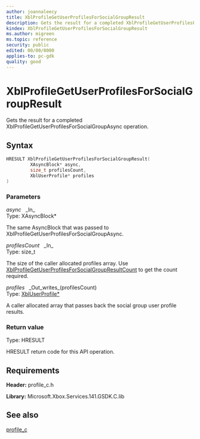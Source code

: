 ```yaml
---
author: joannaleecy
title: XblProfileGetUserProfilesForSocialGroupResult
description: Gets the result for a completed XblProfileGetUserProfilesForSocialGroupAsync operation.
kindex: XblProfileGetUserProfilesForSocialGroupResult
ms.author: migreen
ms.topic: reference
security: public
edited: 00/00/0000
applies-to: pc-gdk
quality: good
---
```


# XblProfileGetUserProfilesForSocialGroupResult  

Gets the result for a completed XblProfileGetUserProfilesForSocialGroupAsync operation.  

## Syntax  
  
```cpp
HRESULT XblProfileGetUserProfilesForSocialGroupResult(  
         XAsyncBlock* async,  
         size_t profilesCount,  
         XblUserProfile* profiles  
)  
```  
  
### Parameters  
  
*async* &nbsp;&nbsp;\_In\_  
Type: XAsyncBlock*  
  
The same AsyncBlock that was passed to XblProfileGetUserProfilesForSocialGroupAsync.  
  
*profilesCount* &nbsp;&nbsp;\_In\_  
Type: size_t  
  
The size of the caller allocated profiles array. Use [XblProfileGetUserProfilesForSocialGroupResultCount](xblprofilegetuserprofilesforsocialgroupresultcount.md) to get the count required.  
  
*profiles* &nbsp;&nbsp;\_Out\_writes\_(profilesCount)  
Type: [XblUserProfile*](../structs/xbluserprofile.md)  
  
A caller allocated array that passes back the social group user profile results.  
  
  
### Return value  
Type: HRESULT
  
HRESULT return code for this API operation.
  
## Requirements  
  
**Header:** profile_c.h
  
**Library:** Microsoft.Xbox.Services.141.GSDK.C.lib
  
## See also  
[profile_c](../profile_c_members.md)  
  
  